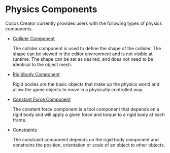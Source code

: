 # Physics Components

Cocos Creator currently provides users with the following types of physics components.

- [Collider Component](physics-collider.md)

    The collider component is used to define the shape of the collider. The shape can be viewed in the editor environment and is not visible at runtime. The shape can be set as desired, and does not need to be identical to the object mesh.

- [Rigidbody Component](physics-rigidbody.md)

    Rigid bodies are the basic objects that make up the physics world and allow the game objects to move in a physically controlled way.

- [Constant Force Component](physics-constantForce.md)

    The constant force component is a tool component that depends on a rigid body and will apply a given force and torque to a rigid body at each frame.

- [Constraints](physics-constraint.md)

    The constraint component depends on the rigid body component and constrains the position, orientation or scale of an object to other objects.
